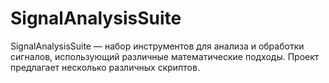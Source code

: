 # SignalAnalysisSuite
SignalAnalysisSuite — набор инструментов для анализа и обработки сигналов, использующий различные математические подходы. Проект предлагает несколько различных скриптов.
